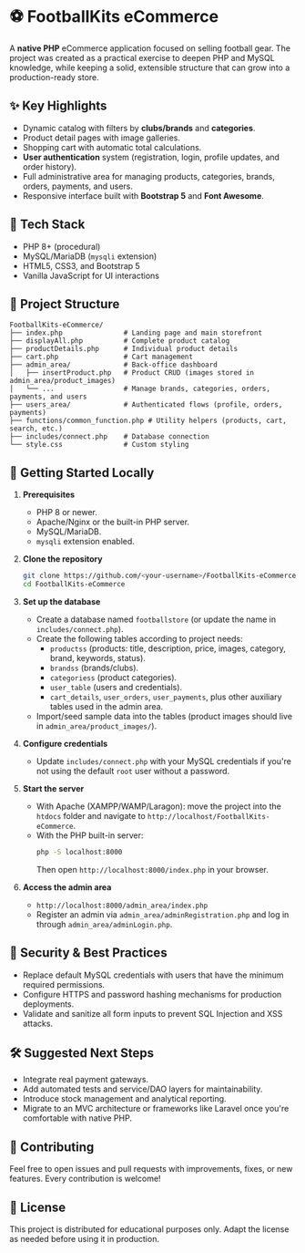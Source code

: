 # ⚽️ FootballKits eCommerce

A **native PHP** eCommerce application focused on selling football gear. The project was created as a practical exercise to deepen PHP and MySQL knowledge, while keeping a solid, extensible structure that can grow into a production-ready store.

## ✨ Key Highlights
- Dynamic catalog with filters by **clubs/brands** and **categories**.
- Product detail pages with image galleries.
- Shopping cart with automatic total calculations.
- **User authentication** system (registration, login, profile updates, and order history).
- Full administrative area for managing products, categories, brands, orders, payments, and users.
- Responsive interface built with **Bootstrap 5** and **Font Awesome**.

## 🧱 Tech Stack
- PHP 8+ (procedural)
- MySQL/MariaDB (`mysqli` extension)
- HTML5, CSS3, and Bootstrap 5
- Vanilla JavaScript for UI interactions

## 📁 Project Structure
```
FootballKits-eCommerce/
├── index.php               # Landing page and main storefront
├── displayAll.php          # Complete product catalog
├── productDetails.php      # Individual product details
├── cart.php                # Cart management
├── admin_area/             # Back-office dashboard
│   ├── insertProduct.php   # Product CRUD (images stored in admin_area/product_images)
│   └── ...                 # Manage brands, categories, orders, payments, and users
├── users_area/             # Authenticated flows (profile, orders, payments)
├── functions/common_function.php # Utility helpers (products, cart, search, etc.)
├── includes/connect.php    # Database connection
└── style.css               # Custom styling
```

## 🚀 Getting Started Locally
1. **Prerequisites**
   - PHP 8 or newer.
   - Apache/Nginx or the built-in PHP server.
   - MySQL/MariaDB.
   - `mysqli` extension enabled.

2. **Clone the repository**
   ```bash
   git clone https://github.com/<your-username>/FootballKits-eCommerce.git
   cd FootballKits-eCommerce
   ```

3. **Set up the database**
   - Create a database named `footballstore` (or update the name in `includes/connect.php`).
   - Create the following tables according to project needs:
     - `productss` (products: title, description, price, images, category, brand, keywords, status).
     - `brandss` (brands/clubs).
     - `categoriess` (product categories).
     - `user_table` (users and credentials).
     - `cart_details`, `user_orders`, `user_payments`, plus other auxiliary tables used in the admin area.
   - Import/seed sample data into the tables (product images should live in `admin_area/product_images/`).

4. **Configure credentials**
   - Update `includes/connect.php` with your MySQL credentials if you're not using the default `root` user without a password.

5. **Start the server**
   - With Apache (XAMPP/WAMP/Laragon): move the project into the `htdocs` folder and navigate to `http://localhost/FootballKits-eCommerce`.
   - With the PHP built-in server:
     ```bash
     php -S localhost:8000
     ```
     Then open `http://localhost:8000/index.php` in your browser.

6. **Access the admin area**
   - `http://localhost:8000/admin_area/index.php`
   - Register an admin via `admin_area/adminRegistration.php` and log in through `admin_area/adminLogin.php`.

## 🔐 Security & Best Practices
- Replace default MySQL credentials with users that have the minimum required permissions.
- Configure HTTPS and password hashing mechanisms for production deployments.
- Validate and sanitize all form inputs to prevent SQL Injection and XSS attacks.

## 🛠️ Suggested Next Steps
- Integrate real payment gateways.
- Add automated tests and service/DAO layers for maintainability.
- Introduce stock management and analytical reporting.
- Migrate to an MVC architecture or frameworks like Laravel once you're comfortable with native PHP.

## 🤝 Contributing
Feel free to open issues and pull requests with improvements, fixes, or new features. Every contribution is welcome!

## 📄 License
This project is distributed for educational purposes only. Adapt the license as needed before using it in production.
